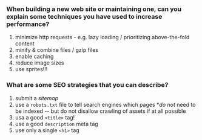 ### When building a new web site or maintaining one, can you explain some techniques you have used to increase performance?
1. minimize http requests - e.g. lazy loading / prioritizing above-the-fold content
2. minify & combine files / gzip files
3. enable caching
4. reduce image sizes
5. use sprites!!!

### What are some SEO strategies that you can describe?
1. submit a *sitemap*
2. use a `robots.txt` file to tell search engines which pages **do not* need to be indexed -- but do not disallow crawling of assets if at all possible
3. usa a good `<title>` tag!
4. use a good `description` meta tag
5. use only a single `<h1>` tag